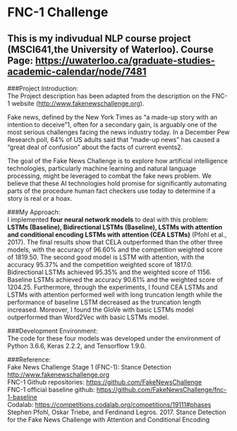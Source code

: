 # FNC-1 Challenge
## This is my indivudual NLP course project (MSCI641,the University of Waterloo). Course Page: https://uwaterloo.ca/graduate-studies-academic-calendar/node/7481

###Project Introduction:<br /> 
The Project description has been adapted from the description on the FNC-1 website (http://www.fakenewschallenge.org). 

Fake news, defined by the New York Times as “a made-up story with an intention to deceive”1, often for a secondary gain, is arguably one of the most serious challenges facing the news industry today. In a December Pew Research poll, 64% of US adults said that “made-up news” has caused a “great deal of confusion” about the facts of current events2. 
 
The goal of the Fake News Challenge is to explore how artificial intelligence technologies, particularly machine learning and natural language processing, might be leveraged to combat the fake news problem. We believe that these AI technologies hold promise for significantly automating parts of the procedure human fact checkers use today to determine if a story is real or a hoax.


###My Approach:<br /> 
I implemented **four neural network models** to deal with this problem:  **LSTMs (Baseline), Bidirectional LSTMs (Baseline), LSTMs with attention and conditional encoding LSTMs with attention (CEA LSTMs)** (Pfohl et al., 2017). The final results show that CELA outperformed than the other three models, with the accuracy of 96.60% and the competition weighted score of 1819.50.  The second good model is LSTM with attention, with the accuracy 95.37% and the competition weighted score of 1817.0. Bidirectional LSTMs achieved 95.35% and the weighted score of 1156. Baseline LSTMs achieved the accuracy 90.61% and the weighted score of 1204.25. Furthermore, through the experiments, I found CEA LSTMs and LSTMs with attention performed well with long truncation length while the performance of baseline LSTM decreased as the truncation length increased. Moreover, I found the GloVe with basic LSTMs model outperformed than Word2Vec with basic LSTMs model.  

###Development Environment:<br />
The code for these four models was developed under the environment of Python 3.6.6, Keras 2.2.2, and Tensorflow 1.9.0.

###Reference:<br /> 
Fake News Challenge Stage 1 (FNC-1): Stance Detection http://www.fakenewschallenge.org <br /> 
FNC-1 Github repositories: https://github.com/FakeNewsChallenge <br />
FNC-1 official baseline github: https://github.com/FakeNewsChallenge/fnc-1-baseline <br />
Codalab: https://competitions.codalab.org/competitions/19111#phases <br />
Stephen Pfohl, Oskar Triebe, and Ferdinand Legros. 2017. Stance Detection for the Fake News Challenge with Attention and Conditional Encoding
 
